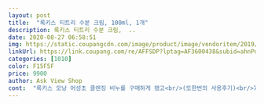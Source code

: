 ```yaml
---
layout: post 
title:  "록키스 티트리 수분 크림, 100ml, 1개" 
description: 록키스 티트리 수분 크림,  ..
date: 2020-08-27 06:58:51 
img: https://static.coupangcdn.com/image/product/image/vendoritem/2019/07/05/3040649901/f8ddc9db-af48-473b-b499-1a01031ef6dd.jpg 
linkUrl: https://link.coupang.com/re/AFFSDP?lptag=AF3600438&subid=ahnPublicAsk&pageKey=6133816&itemId=27435704&vendorItemId=3040649901&traceid=V0-113-2f944a631ff616bc 
categories: [1010] 
color: F15F5F 
price: 9900 
author: Ask View Shop 
cont:  "록키스 모낭 어성초 클렌징 비누를 구매하게 됐고<br/>(또한번의 사용후기)<br/>7살 여아인데... <br/><br/>가볍지만 풍부한 수분감이 필요한 분<br/>간증하러왔습니다 사세요 사세요 용량 가격 혜자로운데<br/>같이 산 라인들 사진 첨부드려요 꼭 다 사서 써보세여<br/>같이 쓰면 좋은상품으로 추천받아 록키스 티트리 수분크림을 구매했네요<br/>건조함으로 피부가 많이 당기는 분<br/>구매해서 도착한게 일요일이었고<br/>그러다가 어린이용 비누가 없나... <br/> 하고 쿠팡 검색중<br/>그리고 특히<br/>근데 진짜 들어감... <br/>... <br/>대박.<br/>.<br/>;;;;<br/>기능이<br/>깨끗히 세안시키고 관리해줘도 점점 더 심해질뿐 나아질 기미가안보였습니다<br/>냄새 약간 마유크림? 느낌 부드럽고 너무 좋아요<br/>너무 좋아요 여러분 꼭꼭 체험해보시길바랍니다ㅜㅜ 감사해요<br/>눈썹사이에 오돌도돌한게 올라오더니  빨갛게 일어나기 시작하고<br/>록키스 제품 애용 하고 있고 다른 제품도 궁금하며 사용해봐야겠어요<br/>록키스 티트리 모이스쳐크림은 튜브형이니 먼지 들어가는 등 오염도 적어서 더 좋네요<br/>마스크 때문에 피부가 많이 뒤집어져 병원에 갔더니 수분크림을 듬뿍 발라라고 해서<br/>만드신 분 진짜 복받으실거예요 전 완전 정착입니다<br/>매일 아침 저녁으로 약을 발라주고<br/>매일 아침 확인하고<br/>무지한 애미탓이죠 머ㅜㅜ<br/>물론... <br/>저 날짜 안에 다 쓰겠지만<br/>바르고 시간 지나면 약간 티존에 기름기 올라오는데 그건 본인 피부 문제인듯 ㅋㅋ 완전 인생템 크림 정착함<br/>밤새 피부 건조함 하나 없이 편했고<br/>보통 수분크림은 넓은 통에 손으로 쓰는건데<br/>비누로 꼼꼼하게 세안해주고  수분크림 듬뿍발라주고<br/>약산성제품 찾다가 발견한 제품들이고 저처럼 피부 심하게 예민하신분들 꼭 사용해보세요 저처럼 간증남기러 오고싶으실거예요 저는 이제품들 사면서 같이 록키스 티트리수분크림 마지막에 사용했는데 록키스 티트리수분크림도 찰떡입니다<br/>약산성제품들이랑 같이 구매해서 엄청 효과보고있습니다<br/>얼굴 뒤집어졌던거 다 진정됐고 좁쌀 다 없어지는중이요 진짜 너무 좋습니다 꼭꼭 쓰세요<br/>얼굴까지 뽀얗게 되요 진정템 진짜 좋습니다<br/>얼굴도 밝아지고 진짜 너무 좋아요❣️<br/>엄청 순하고 촉촉해서 미백에도 도움되는듯<br/>없는겆확인하면 입 찢어지게 웃네요ㅎ<br/>에센스토너 처음보고 이게뭐야 했는뎈ㅋ 와... <br/>.<br/>.<br/>진짜 꼭 쓰세요 병풀추출물이 정제수보다 많이 들어서인가 진짜 진정 다되고 너무 촉촉하고 화장솜에 묻혀 한번 정리해주고 스프레이병이나 손에 덜어서 한번더 찹찹 해주는데 얼굴 피부온도 내려가는게 딱 느껴져요<br/>여드름... <br/>.<br/>거의 안보입니다<br/>여드름때문에 고민이시라면... <br/>.<br/> 위에 두조합.<br/>.<br/>꼭 써보세요!! 추천드립니다!!<br/>여드름때문에 고민하는 우리 조카에게도 선물했네요<br/>오늘 아침엔 더 들어감.<br/>.<br/>ㅠㅠ<br/>오돌도돌좁쌀같은 여드름과<br/>와!!!진짜 추천드립니다!!!<br/>월요일 아이 하원픽업하러 어린이집가서 아이가 나오는데 깜짝놀랐어요<br/>유분이 많아 산뜻한 케어 원하는 분<br/>유통기한도 엄청 넉넉하네요<br/>이 제품 록키스 티트리 모이스쳐크림은 피부 진정 포함<br/>이제품 라인 다 사서 사용중인데 진짜 너무너무 좋아요<br/>인생템입니다 원래 리뷰 귀찮아서 안남기는데<br/>일단 티트리 자체가 피부 진정 효과에 좋다고 알고 있는데 티트리가 56% 나 들어가있다니 ㅎㅎ<br/>일부러 남기러 들어와서 남겨요<br/>입구가 좁은 튜브형이다 보니 양 조절 하기도 편하고<br/>자극 일도없고 바르는 순간 피부온도 쫙 내려가는게 느껴짐<br/>잠들기전에 한번더 발라줬네요<br/>저자극 제품 찾으시는 분<br/>전 요즘 피부가 많이 건조하기도 해서 조금 바르고 흡수 시키고 넉넉하게 덧바르고 흡수시키는 편입니다.<br/><br/>제가 예민한 피부라 정말 상세 설명처럼 딱이였어요<br/>제피부 상태랑 유사하신 분들은 무조건 사용해보세요<br/>제피부같은 타입이시면 무조건 사세요 진정 진짜 많이됨 좁쌀 많이 없어짐<br/>좀 흉터가 남긴했지만<br/>지 딴에도 여드름때문에 스트레스가 있었나봐요<br/>지금 4일차인데요<br/>진작 바꿔줄걸ㅜ<br/>진작에 검색좀 해서... <br/>진작에 써줄걸.<br/>.<br/>ㅠㅠ<br/>진짜 인생템들<br/>쪼꼼한 애기가<br/>촉촉하니 적당해서 바르고 화장해도 화장 밀림도  없고<br/>클렌징워터는 화장 정말 순하게 잘 지워지고 얼굴 진정<br/>클렌징폼 정말 대박입니다 거품망에 거품만들어쓰면 쫀쫀하게 거품이 가득이고 정말 순하게 싹 지워지고<br/>포공수렴, 수분공급, 외부로부터 피부보호, 피부 청결, 피부 고민 효과까지 있다니 너무 맘에 들더라구요<br/>피부 수분 균형을 찾고 싶은 분<br/>피부 자극은 진짜 못느낄 정도로 없어서 순한게 너무 맘에 들어요 ㅎㅎ<br/>피부 진정 효과도 있는 수분크림 찾다가 구매했어요<br/>피부과 갔더니 여드름이라고 하셔서  피부과 연고도 처방받아서 바르기 시작<br/>하루만에... <br/>? 아니겠지... <br/><br/>한쪽이 많이 들어간느낌이더라구요??<br/>항상 미간사이가  많이 빨갛게 일어나있었는데<br/>혼자 알기 아쉬운 제품 이라 주변 지인들한테 추천하고 다닙니다.<br/><br/>화농성 여드름까지 올라오기 시작.<br/>.<br/><br/>화농성여드름도 거의 들어갔어요<br/>화농성으로 올라왔던 부분이<br/>화장을 정말 잘 먹어요 ㅎㅎ<br/>효과도 저는 완전 만족합니다 ㅎㅎ<br/>" 
---
```

